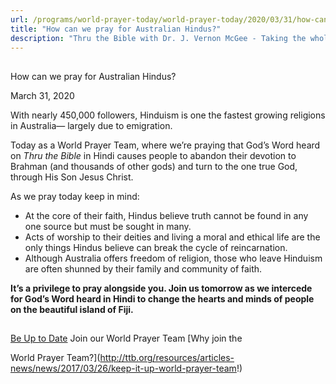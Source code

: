 ```yaml
---
url: /programs/world-prayer-today/world-prayer-today/2020/03/31/how-can-we-pray-for-australian-hindus
title: "How can we pray for Australian Hindus?"
description: "Thru the Bible with Dr. J. Vernon McGee - Taking the whole Word to the whole world"
---
```







## 
 How can we pray for Australian Hindus?


March 31, 2020




With nearly 450,000 followers, Hinduism is one the fastest growing religions in Australia— largely due to emigration.


Today as a World Prayer Team, where we’re praying that God’s Word heard on *Thru the Bible* in Hindi causes people to abandon their devotion to Brahman (and thousands of other gods) and turn to the one true God, through His Son Jesus Christ.


As we pray today keep in mind:


* At the core of their faith, Hindus believe truth cannot be found in any one source but must be sought in many.
* Acts of worship to their deities and living a moral and ethical life are the only things Hindus believe can break the cycle of reincarnation.
* Although Australia offers freedom of religion, those who leave Hinduism are often shunned by their family and community of faith.


**It’s a privilege to pray alongside you. Join us tomorrow as we intercede for God’s Word heard in Hindi to change the hearts and minds of people on the beautiful island of Fiji.**







## 




[Be Up to Date](http://feeds.feedburner.com/WorldPrayerToday "World Prayer Today RSS Feed")
Join our World Prayer Team
[Why join the  

World Prayer Team?](http://ttb.org/resources/articles-news/news/2017/03/26/keep-it-up-world-prayer-team!)




